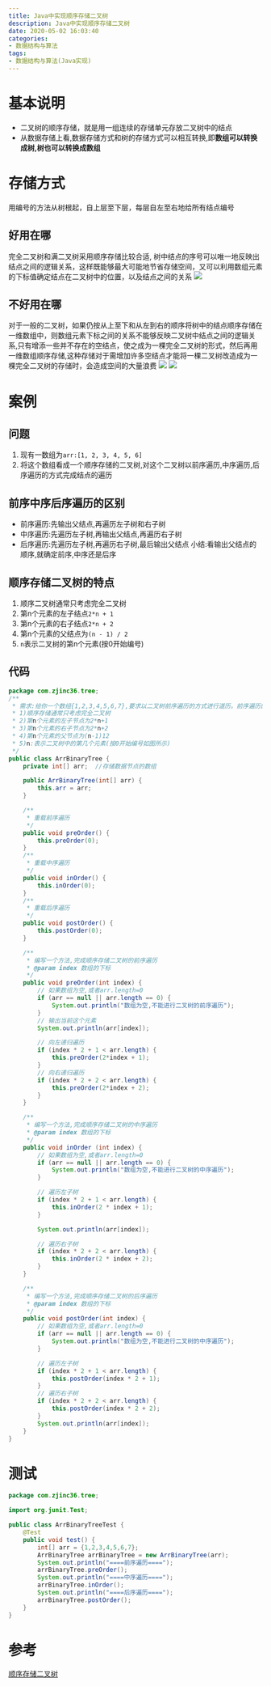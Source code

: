 ```yaml
---
title: Java中实现顺序存储二叉树
description: Java中实现顺序存储二叉树
date: 2020-05-02 16:03:40
categories:
- 数据结构与算法
tags:
- 数据结构与算法(Java实现)
---
```

#   基本说明
+ 	二叉树的顺序存储，就是用一组连续的存储单元存放二叉树中的结点
+ 	从数据存储上看,数据存储方式和树的存储方式可以相互转换,即**数组可以转换成树,树也可以转换成数组**

# 	存储方式
用编号的方法从树根起，自上层至下层，每层自左至右地给所有结点编号

## 	好用在哪
完全二叉树和满二叉树采用顺序存储比较合适, 树中结点的序号可以唯一地反映出结点之间的逻辑关系，这样既能够最大可能地节省存储空间，又可以利用数组元素的下标值确定结点在二叉树中的位置，以及结点之间的关系
![](../images/2020/05/20200502001.png)

## 	不好用在哪
对于一般的二叉树，如果仍按从上至下和从左到右的顺序将树中的结点顺序存储在一维数组中，则数组元素下标之间的关系不能够反映二叉树中结点之间的逻辑关系,只有增添一些并不存在的空结点，使之成为一棵完全二叉树的形式，然后再用一维数组顺序存储,这种存储对于需增加许多空结点才能将一棵二叉树改造成为一棵完全二叉树的存储时，会造成空间的大量浪费
![](../images/2020/07/20200729003.png)
![](../images/2020/07/20200729004.png)

#   案例
## 	问题
1.  现有一数组为`arr:[1, 2, 3, 4, 5, 6]`
2.  将这个数组看成一个顺序存储的二叉树,对这个二叉树以前序遍历,中序遍历,后序遍历的方式完成结点的遍历

##  前序中序后序遍历的区别
+   前序遍历:先输出父结点,再遍历左子树和右子树
+   中序遍历:先遍历左子树,再输出父结点,再遍历右子树
+   后序遍历:先遍历左子树,再遍历右子树,最后输出父结点
小结:看输出父结点的顺序,就确定前序,中序还是后序


## 	顺序存储二叉树的特点
1.  顺序二叉树通常只考虑完全二叉树
2.  第n个元素的左子结点`2*n + 1`
3.  第n个元素的右子结点`2*n + 2`
4.  第n个元素的父结点为`(n - 1) / 2`
5.  `n`表示二叉树的第n个元素(按0开始编号)

## 	代码
```JAVA
package com.zjinc36.tree;
/**
 * 需求:给你一个数组{1,2,3,4,5,6,7},要求以二叉树前序遍历的方式进行道历。前序遍历的结果应当为1,2,4,5,3,6,7
 * 1)顺序存储通常只考虑完全二叉树
 * 2)第n个元素的左子节点为2*n+1
 * 3)第n个元素的右子节点为2*n+2
 * 4)第n个元素的父节点为(n-1)12
 * 5)n:表示二叉树中的第几个元素(按0开始编号如图所示)
 */
public class ArrBinaryTree {
	private int[] arr;	//存储数据节点的数组

	public ArrBinaryTree(int[] arr) {
		this.arr = arr;
	}

	/**
	 * 重载前序遍历
	 */
	public void preOrder() {
		this.preOrder(0);
	}
	/**
	 * 重载中序遍历
	 */
	public void inOrder() {
		this.inOrder(0);
	}
	/**
	 * 重载后序遍历
	 */
	public void postOrder() {
		this.postOrder(0);
	}

	/**
	 * 编写一个方法,完成顺序存储二叉树的前序遍历
	 * @param index 数组的下标
	 */
	public void preOrder(int index) {
		// 如果数组为空,或者arr.length=0
		if (arr == null || arr.length == 0) {
			System.out.println("数组为空,不能进行二叉树的前序遍历");
		}
		// 输出当前这个元素
		System.out.println(arr[index]);

		// 向左递归遍历
		if (index * 2 + 1 < arr.length) {
			this.preOrder(2*index + 1);
		}
		// 向右递归遍历
		if (index * 2 + 2 < arr.length) {
			this.preOrder(2*index + 2);
		}
	}

	/**
	 * 编写一个方法,完成顺序存储二叉树的中序遍历
	 * @param index 数组的下标
	 */
	public void inOrder (int index) {
		// 如果数组为空,或者arr.length=0
		if (arr == null || arr.length == 0) {
			System.out.println("数组为空,不能进行二叉树的中序遍历");
		}

		// 遍历左子树
		if (index * 2 + 1 < arr.length) {
			this.inOrder(2 * index + 1);
		}

		System.out.println(arr[index]);

		// 遍历右子树
		if (index * 2 + 2 < arr.length) {
			this.inOrder(2 * index + 2);
		}
	}

	/**
	 * 编写一个方法,完成顺序存储二叉树的后序遍历
	 * @param index 数组的下标
	 */
	public void postOrder(int index) {
		// 如果数组为空,或者arr.length=0
		if (arr == null || arr.length == 0) {
			System.out.println("数组为空,不能进行二叉树的中序遍历");
		}

		// 遍历左子树
		if (index * 2 + 1 < arr.length) {
			this.postOrder(index * 2 + 1);
		}
		// 遍历右子树
		if (index * 2 + 2 < arr.length) {
			this.postOrder(index * 2 + 2);
		}
		System.out.println(arr[index]);
	}
}
```

#	测试
```JAVA
package com.zjinc36.tree;

import org.junit.Test;

public class ArrBinaryTreeTest {
	@Test
	public void test() {
		int[] arr = {1,2,3,4,5,6,7};
		ArrBinaryTree arrBinaryTree = new ArrBinaryTree(arr);
		System.out.println("====前序遍历====");
		arrBinaryTree.preOrder();
		System.out.println("====中序遍历====");
		arrBinaryTree.inOrder();
		System.out.println("====后序遍历====");
		arrBinaryTree.postOrder();
	}
}
```

# 	参考
[顺序存储二叉树](https://blog.csdn.net/zycxnanwang/article/details/52644280)
